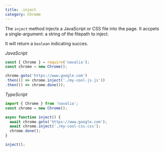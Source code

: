 ```yaml
---
title: .inject
category: Chrome
---
```


The `inject` method injects a JavaScript or CSS file into the page. It accpets a single-argument: a string of the filepath to inject.

It will return a `boolean` indicating succes.

*JavaScript*
```js
const { Chrome } = require('navalia');
const chrome = new Chrome();

chrome.goto('https://www.google.com')
.then(() => chrome.inject('./my-cool-js.js'))
.then(() => chrome.done());
```

*TypeScript*
```ts
import { Chrome } from 'navalia';
const chrome = new Chrome();

async function inject() {
  await chrome.goto('https://www.google.com');
  await chrome.inject('./my-cool-css.css');
  chrome.done();
}

inject();
```
